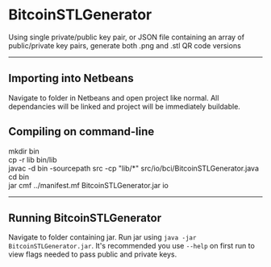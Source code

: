 # BitcoinSTLGenerator

Using single private/public key pair, or JSON file containing an array of public/private key pairs, generate both .png and .stl QR code versions

- - -

## Importing into Netbeans

Navigate to folder in Netbeans and open project like normal. All dependancies will be linked and project will be immediately buildable.

## Compiling on command-line

mkdir bin  
cp -r lib bin/lib  
javac -d bin -sourcepath src -cp "lib/*" src/io/bci/BitcoinSTLGenerator.java  
cd bin  
jar cmf ../manifest.mf BitcoinSTLGenerator.jar io

- - -

## Running BitcoinSTLGenerator


Navigate to folder containing jar. Run jar using `java -jar BitcoinSTLGenerator.jar`. It's recommended you use `--help` on first run to view flags needed to pass public and private keys.

